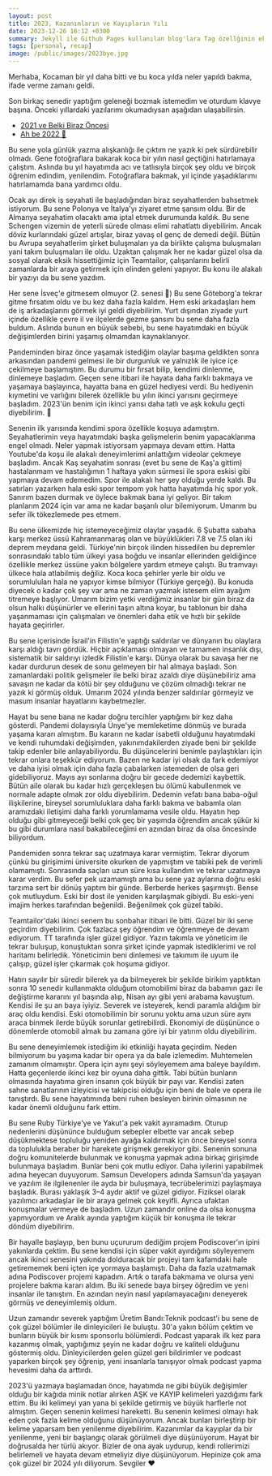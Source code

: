 ```yaml
---
layout: post
title: 2023, Kazanımların ve Kayıpların Yılı
date: 2023-12-26 16:12 +0300
summary: Jekyll ile Github Pages kullanılan blog'lara Tag özellğinin eklenmesi.
tags: [personal, recap]
image: /public/images/2023bye.jpg
---
```


Merhaba, Kocaman bir yıl daha bitti ve bu koca yılda neler yapıldı bakma, ifade verme zamanı geldi.

Son birkaç senedir yaptığım geleneği bozmak istemedim ve oturdum klavye başına. Önceki yıllardaki yazılarımı okumadıysan aşağıdan ulaşabilirsin.

- [2021 ve Belki Biraz Öncesi](https://medium.com/@eayurt/2021-ve-belki-biraz-%C3%B6ncesi-f3ec22b6a9be)
- [Ah be 2022 👋](https://medium.com/@eayurt/ah-be-2022-93811054c20f)

Bu sene yola günlük yazma alışkanlığı ile çıktım ne yazık ki pek sürdürebilir olmadı. Gene fotoğraflara bakarak koca bir yılın nasıl geçtiğini hatırlamaya çalıştım. Aslında bu yıl hayatımda acı ve tatlısıyla birçok şey oldu ve birçok öğrenim edindim, yenilendim. Fotoğraflara bakmak, yıl içinde yaşadıklarımı hatırlamamda bana yardımcı oldu.

Ocak ayı direk iş seyahati ile başladığından biraz seyahatlerden bahsetmek istiyorum. Bu sene Polonya ve İtalya'yı ziyaret etme şansım oldu. Bir de Almanya seyahatim olacaktı ama iptal etmek durumunda kaldık. Bu sene Schengen vizemin de yeterli sürede olması elimi rahatlattı diyebilirim. Ancak döviz kurlarındaki güzel artışlar, biraz yavaş ol genç de demedi değil. Bütün bu Avrupa seyahatlerim şirket buluşmaları ya da birlikte çalışma buluşmaları yani takım buluşmaları ile oldu. Uzaktan çalışmak her ne kadar güzel olsa da sosyal olarak eksik hissettiğimiz için Teamtailor, çalışanlarını belirli zamanlarda bir araya getirmek için elinden geleni yapıyor. Bu konu ile alakalı bir yazıyı da bu sene yazdım.

Her sene İsveç'e gitmesem olmuyor (2. senesi 🤪) Bu sene Göteborg'a tekrar gitme fırsatım oldu ve bu kez daha fazla kaldım. Hem eski arkadaşları hem de iş arkadaşlarını görmek iyi geldi diyebilirim. Yurt dışından ziyade yurt içinde özellikle çevre il ve ilçelerde gezme şansını bu sene daha fazla buldum. Aslında bunun en büyük sebebi, bu sene hayatımdaki en büyük değişimlerden birini yaşamış olmamdan kaynaklanıyor.

Pandeminden biraz önce yaşamak istediğim olaylar başıma geldikten sonra arkasından pandemi gelmesi ile bir durgunluk ve yalnızlık ile iyice içe çekilmeye başlamıştım. Bu durumu bir fırsat bilip, kendimi dinlenme, dinlemeye başladım. Geçen sene itibari ile hayata daha farklı bakmaya ve yaşamaya başlayınca, hayatta bana en güzel hediyesi verdi. Bu hediyenin kıymetini ve varlığını bilerek özellikle bu yılın ikinci yarısını geçirmeye başladım. 2023'ün benim için ikinci yarısı daha tatlı ve aşk kokulu geçti diyebilirim. 🌸

Senenin ilk yarısında kendimi spora özellikle koşuya adamıştım. Seyahatlerimin veya hayatımdaki başka gelişmelerin benim yapacaklarıma engel olmadı. Neler yapmak istiyorsam yapmaya devam ettim. Hatta Youtube'da koşu ile alakalı deneyimlerimi anlattığım videolar çekmeye başladım. Ancak Kaş seyahatim sonrası (evet bu sene de Kaş'a gittim) hastalanmam ve hastalığımın 1 haftaya yakın sürmesi ile spora eskisi gibi yapmaya devam edemedim. Spor ile alakalı her şey olduğu yerde kaldı. Bu satırları yazarken hala eski spor tempom yok hatta hayatımda hiç spor yok. Sanırım bazen durmak ve öylece bakmak bana iyi geliyor. Bir takım planlarım 2024 için var ama ne kadar başarılı olur bilemiyorum. Umarım bu sefer ilk tökezlemede pes etmem.

Bu sene ülkemizde hiç istemeyeceğimiz olaylar yaşadık. 6 Şubatta sabaha karşı merkez üssü Kahramanmaraş olan ve büyüklükleri 7.8 ve 7.5 olan iki deprem meydana geldi. Türkiye'nin birçok ilinden hissedilen bu depremler sonrasındaki tablo tüm ülkeyi yasa boğdu ve insanlar ellerinden geldiğince özellikle merkez üssüne yakın bölgelere yardım etmeye çalıştı. Bu tramvayı ülkece hala atlabilmiş değiliz. Koca koca şehirler yerle bir oldu ve sorumluluları hala ne yapıyor kimse bilmiyor (Türkiye gerçeği). Bu konuda diyecek o kadar çok şey var ama ne zaman yazmak istesem elim ayağım titremeye başlıyor. Umarım bizim yetki verdiğimiz insanlar bir gün biraz da olsun halkı düşünürler ve ellerini taşın altına koyar, bu tablonun bir daha yaşanmaması için çalışmaları ve önemleri daha etik ve hızlı bir şekilde hayata geçirirler.

Bu sene içerisinde İsrail'in Filistin'e yaptığı saldırılar ve dünyanın bu olaylara karşı aldığı tavrı gördük. Hiçbir açıklaması olmayan ve tamamen insanlık dışı, sistematik bir saldırıyı izledik Filistin'e karşı. Dünya olarak bu savaşa her ne kadar durdurun desek de sonu gelmeyen bir hal almaya başladı. Son zamanlardaki politik gelişmeler ile belki biraz azaldı diye düşünebiliriz ama savaşın ne kadar da kötü bir şey olduğunu ve çözüm olmadığı tekrar ne yazık ki görmüş olduk. Umarım 2024 yılında benzer saldırılar görmeyiz ve masum insanlar hayatlarını kaybetmezler.

Hayat bu sene bana ne kadar doğru tercihler yaptığımı bir kez daha gösterdi. Pandemi dolayısıyla Ünye'ye memleketime dönmüş ve burada yaşama kararı almıştım. Bu kararın ne kadar isabetli olduğunu hayatımdaki ve kendi ruhumdaki değişimden, yakınımdakilerden ziyade beni bir şekilde takip edenler bile anlayabiliyordu. Bu düşüncelerini benimle paylaştıkları için tekrar onlara teşekkür ediyorum. Bazen ne kadar iyi olsak da fark edemiyor ve daha iyisi olmak için daha fazla çabalarken istemeden de olsa geri gidebiliyoruz. Mayıs ayı sonlarına doğru bir gecede dedemizi kaybettik. Bütün aile olarak bu kadar hızlı gerçekleşen bu ölümü kabullenmek ve normale adapte olmak zor oldu diyebilirim. Dedemin vefatı bana baba-oğul ilişkilerine, bireysel sorumluluklara daha farklı bakma ve babamla olan aramızdaki iletişimi daha farklı yorumlamama vesile oldu. Hayatın hep olduğu gibi gitmeyeceği belki çok geç bir yaşımda öğrendim ancak şükür ki bu gibi durumlara nasıl bakabileceğimi en azından biraz da olsa öncesinde biliyordum.

Pandemiden sonra tekrar saç uzatmaya karar vermiştim. Tekrar diyorum çünkü bu girişimimi üniversite okurken de yapmıştım ve tabiki pek de verimli olamamıştı. Sonrasında saçları uzun süre kısa kullandım ve tekrar uzatmaya karar verdim. Bu sefer pek uzamamıştı ama bu sene yaz aylarına doğru eski tarzıma sert bir dönüş yaptım bir günde. Berberde herkes şaşırmıştı. Bense çok mutluydum. Eski bir dost ile yeniden karşılaşmak gibiydi. Bu eski-yeni imajim herkes tarafından beğenildi. Beğenilmek çok güzel tabiki.

Teamtailor'daki ikinci senem bu sonbahar itibari ile bitti. Güzel bir iki sene geçirdim diyebilirim. Çok fazlaca şey öğrendim ve öğrenmeye de devam ediyorum. TT tarafında işler güzel gidiyor. Yazın takımla ve yöneticim ile tekrar buluşup, konuştuktan sonra şirket içinde yapmak istediklerimi ve rol haritamı belirledik. Yöneticimin beni dinlemesi ve takımım ile uyum ile çalışıp, güzel işler çıkarmak çok hoşuma gidiyor.

Hatırı sayılır bir süredir bilerek ya da bilmeyerek bir şekilde birikim yaptıktan sonra 10 senedir kullanmakta olduğum otomobilimi biraz da babamın gazı ile değiştirme kararını yıl başında alıp, Nisan ayı gibi yeni arabama kavuştum. Kendisi ile şu an baya iyiyiz. Severek ve isteyerek, kendi paramla aldığım bir araç oldu kendisi. Eski otomobilimin bir sorunu yoktu ama uzun süre aynı araca binmek ilerde büyük sorunlar getirebilirdi. Ekonomiyi de düşününce o dönemlerde otomobil almak bu zamana göre iyi bir yatırım oldu diyebilirim.

Bu sene deneyimlemek istediğim iki etkinliği hayata geçirdim. Neden bilmiyorum bu yaşıma kadar bir opera ya da bale izlemedim. Muhtemelen zamanım olmamıştır. Opera için aynı şeyi söyleyemem ama baleye bayıldım. Hatta geçenlerde ikinci kez bir oyuna daha gittik. Tabi bütün bunların olmasında hayatıma giren insanın çok büyük bir payı var. Kendisi zaten sahne sanatlarının izleyicisi ve takipcisi olduğu için beni de bale ve opera ile tanıştırdı. Bu sene hayatımında beni ruhen besleyen birinin olmasının ne kadar önemli olduğunu fark ettim.

Bu sene Ruby Türkiye'ye ve Yakut'a pek vakit ayıramadım. Oturup nedenlerini düşününce bulduğum sebepler elbette var ancak sebep düşükmektese topluluğu yeniden ayağa kaldırmak için önce bireysel sonra da toplulukla beraber bir harekete girişmek gerekiyor gibi. Senenin sonuna doğru komunitelerde bulunmak ve konuşma yapmak adına birkaç girişimde bulunmaya başladım. Bunlar beni çok mutlu ediyor. Daha iyilerini yapabilmek adına heyecan duyuyorum. Samsun Developers adında Samsun'da yaşayan ve yazılım ile ilgilenenler ile ayda bir buluşmaya, tecrübelerimizi paylaşmaya başladık. Burası yaklaşık 3–4 aydır aktif ve güzel gidiyor. Fiziksel olarak yazılımcı arkadaşlar ile bir araya gelmek çok keyifli. Ayrıca ufaktan konuşmalar vermeye de başladım. Uzun zamandır online da olsa konuşma yapmıyordum ve Aralık ayında yaptığım küçük bir konuşma ile tekrar döndüm diyebilirim.

Bir hayalle başlayıp, ben bunu uçururum dediğim projem Podiscover'ın ipini yakınlarda çektim. Bu sene kendisi için süper vakit ayırdığımı söyleyemem ancak ikinci senesini yakında dolduracak bir projeyi tam kafamdaki hale getirememek beni içten içe yormaya başlamıştı. Daha da fazla uzatmamak adına Podiscover projemi kapadım. Artık o tarafa bakmama ve olursa yeni projelere bakma kararı aldım. Bu iki senede baya birşey öğredim ve yeni insanlar ile tanıştım. En azından neyin nasıl yapılamayacağını deneyerek görmüş ve deneyimlemiş oldum.

Uzun zamandır severek yaptığım Üretim Bandı:Teknik podcast'i bu sene de çok güzel bölümler ile dinleyicileri ile buluştu. 30'a yakın bölüm çektim ve bunların büyük bir kısmı sponsorlu bölümlerdi. Podcast yaparak ilk kez para kazanmış olmak, yaptığımız şeyin ne kadar doğru ve kaliteli olduğunu göstermiş oldu. Dinleyicilerden gelen güzel geri bildirimler ve podcast yaparken birçok şey öğrenip, yeni insanlarla tanışıyor olmak podcast yapma hevesimi daha da arttırdı.

2023'ü yazmaya başlamadan önce, hayatımda ne gibi büyük değişimler olduğu bir kağıda minik notlar alırken AŞK ve KAYIP kelimeleri yazdığımı fark ettim. Bu iki kelimeyi yan yana bi şekilde getirmiş ve büyük harflerle not almıştım. Geçen senenin kelimesi hareketti. Bu senenin kelimesi olmayı hak eden çok fazla kelime olduğunu düşünüyorum. Ancak bunları birleştirip bir kelime yaparsam ben yenilenme diyebilirim. Kazanımlar da kayıplar da bir yenilenme, yeni bir başlangıç olarak görülmeli diye düşünüyorum. Hayat bir doğrusalda her türlü akıyor. Bizler de ona ayak uydurup, kendi rollerimizi belirlemeli ve hayata devam etmeliyiz diye düşünüyorum. Hepinize çok ama çok güzel bir 2024 yılı diliyorum.
Sevgiler ❤️